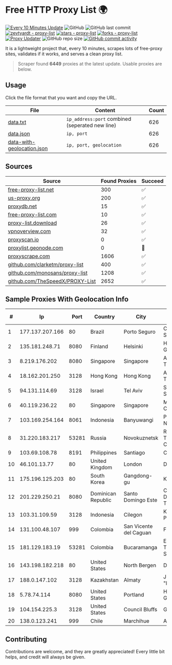 
# Free HTTP Proxy List 🌍

[![Every 10 Minutes Update](https://github.com/mertguvencli/http-proxy-list/actions/workflows/main.yml/badge.svg?branch=main)](https://github.com/mertguvencli/http-proxy-list/actions/workflows/main.yml)
![GitHub](https://img.shields.io/github/license/mertguvencli/http-proxy-list)
![GitHub last commit](https://img.shields.io/github/last-commit/mertguvencli/http-proxy-list)
[![zevtyardt - proxy-list](https://img.shields.io/static/v1?label=zevtyardt&message=proxy-list&color=blue&logo=github)](https://github.com/zevtyardt/proxy-list "Go to GitHub repo")
[![stars - proxy-list](https://img.shields.io/github/stars/zevtyardt/proxy-list?style=social)](https://github.com/zevtyardt/proxy-list)
[![forks - proxy-list](https://img.shields.io/github/forks/zevtyardt/proxy-list?style=social)](https://github.com/zevtyardt/proxy-list)
[![Proxy Updater](https://github.com/zevtyardt/proxy-list/workflows/Proxy%20Updater/badge.svg)](https://github.com/zevtyardt/proxy-list/actions?query=workflow:"Proxy+Updater")
![GitHub repo size](https://img.shields.io/github/repo-size/zevtyardt/proxy-list)
[![GitHub commit activity](https://img.shields.io/github/commit-activity/m/zevtyardt/proxy-list?logo=commits)](https://github.com/zevtyardt/proxy-list/commits/main)

It is a lightweight project that, every 10 minutes, scrapes lots of free-proxy sites, validates if it works, and serves a clean proxy list.

> Scraper found **6449** proxies at the latest update. Usable proxies are below.

## Usage

Click the file format that you want and copy the URL.

|File|Content|Count|
|----|-------|-----|
|[data.txt](https://raw.githubusercontent.com/mertguvencli/http-proxy-list/main/proxy-list/data.txt)|`ip_address:port` combined (seperated new line)|626|
|[data.json](https://raw.githubusercontent.com/mertguvencli/http-proxy-list/main/proxy-list/data.json)|`ip, port`|626|
|[data-with-geolocation.json](https://raw.githubusercontent.com/mertguvencli/http-proxy-list/main/proxy-list/data-with-geolocation.json)|`ip, port, geolocation`|626|

## Sources

|Source|Found Proxies|Succeed|
|------|-------------|-------|
|[free-proxy-list.net](https://free-proxy-list.net)|300|✅|
|[us-proxy.org](https://www.us-proxy.org)|200|✅|
|[proxydb.net](http://proxydb.net)|15|✅|
|[free-proxy-list.com](https://free-proxy-list.com/?page=&port=&type%5B%5D=http&type%5B%5D=https&up_time=0&search=Search)|10|✅|
|[proxy-list.download](https://www.proxy-list.download/HTTP)|26|✅|
|[vpnoverview.com](https://vpnoverview.com/privacy/anonymous-browsing/free-proxy-servers)|32|✅|
|[proxyscan.io](https://www.proxyscan.io)|0|✅|
|[proxylist.geonode.com](https://proxylist.geonode.com/api/proxy-list?limit=300&page=1&sort_by=lastChecked&sort_type=desc&protocols=http,https)|0|🚫|
|[proxyscrape.com](https://api.proxyscrape.com/v2/?request=displayproxies&protocol=http&timeout=10000&country=all&ssl=all&anonymity=all)|1606|✅|
|[github.com/clarketm/proxy-list](https://raw.githubusercontent.com/clarketm/proxy-list/master/proxy-list-raw.txt)|400|✅|
|[github.com/monosans/proxy-list](https://raw.githubusercontent.com/monosans/proxy-list/main/proxies/http.txt)|1208|✅|
|[github.com/TheSpeedX/PROXY-List](https://raw.githubusercontent.com/TheSpeedX/PROXY-List/master/http.txt)|2652|✅|


## Sample Proxies With Geolocation Info

|#|Ip|Port|Country|City|Internet Service Provider|
|-|--|----|-------|----|-------------------------|
|1|177.137.207.166|80|Brazil|Porto Seguro|Center Prestadora Serviços S/C Ltda|
|2|135.181.248.71|8080|Finland|Helsinki|Hetzner Online GmbH|
|3|8.219.176.202|8080|Singapore|Singapore|Alibaba (US) Technology Co., Ltd.|
|4|18.162.201.250|3128|Hong Kong|Hong Kong|Amazon Technologies Inc.|
|5|94.131.114.69|3128|Israel|Tel Aviv|Stark Industries Solutions LTD|
|6|40.119.236.22|80|Singapore|Singapore|Microsoft Corporation|
|7|103.169.254.164|8061|Indonesia|Banyuwangi|PT Master Star Network|
|8|31.220.183.217|53281|Russia|Novokuznetsk|Regional Digital Telecommunication Company|
|9|103.69.108.78|8191|Philippines|Santiago|CITI Cableworld Inc.|
|10|46.101.13.77|80|United Kingdom|London|DigitalOcean, LLC|
|11|175.196.125.203|80|South Korea|Gangdong-gu|Korea Telecom|
|12|201.229.250.21|8080|Dominican Republic|Santo Domingo Este|Compañía Dominicana de Teléfonos S. A.|
|13|103.31.109.59|3128|Indonesia|Cilegon|Koperasi PRIMKOKAS|
|14|131.100.48.107|999|Colombia|San Vicente del Caguan|Fibernet TV SAS|
|15|181.129.183.19|53281|Colombia|Bucaramanga|EPM Telecomunicaciones S.A. E.S.P.|
|16|143.198.182.218|80|United States|North Bergen|DigitalOcean, LLC|
|17|188.0.147.102|3128|Kazakhstan|Almaty|JSC "KazTransCom"|
|18|5.78.74.114|8080|United States|Portland|Hetzner Online GmbH|
|19|104.154.225.3|3128|United States|Council Bluffs|Google LLC|
|20|138.0.123.241|999|Chile|Marchihue|Austro Internet S.A.|



## Contributing

Contributions are welcome, and they are greatly appreciated! Every
little bit helps, and credit will always be given.

